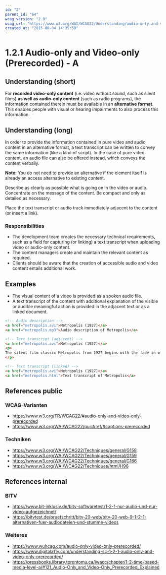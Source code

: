 ```yaml
---
id: "2"
parent_id: "64"
wcag_version: "2.0"
wcag_url: "https://www.w3.org/WAI/WCAG22/Understanding/audio-only-and-video-only-prerecorded.html"
created_at: "2015-08-04 14:35:59"
---
```


# 1.2.1 Audio-only and Video-only (Prerecorded) - A

## Understanding (short)

For **recorded video-only content** (i.e. video without sound, such as silent films) **as well as audio-only content** (such as radio programs), the information contained therein must be available in an **alternative format**. This enables people with visual or hearing impairments to also process this information.

## Understanding (long)

In order to provide the information contained in pure video and audio content in an alternative format, a text transcript can be written to convey the same information (like a kind of script). In the case of pure video content, an audio file can also be offered instead, which conveys the content verbally.

**Note:** You do not need to provide an alternative if the element itself is already an access alternative to existing content.

Describe as clearly as possible what is going on in the video or audio. Concentrate on the message of the content. Be compact and only as detailed as necessary.

Place the text transcript or audio track immediately adjacent to the content (or insert a link).

### Responsibilities

- The development team creates the necessary technical requirements, such as a field for capturing (or linking) a text transcript when uploading video or audio-only content.
- The content managers create and maintain the relevant content as required.
- Clients should be aware that the creation of accessible audio and video content entails additional work.

## Examples

- The visual content of a video is provided as a spoken audio file.
- A text transcript of the content with additional explanation of the visible or audible meaningful action is provided in the adjacent text or as a linked document.

```html
<!-- Audio description -->
<a href="metropolis.avi">Metropolis (1927)</a>
<a href="metropolis.mp3">Audio description of Metropolis</a>

<!-- Text transcript (adjacent) -->
<a href="metropolis.avi">Metropolis (1927)</a>
<p>
The silent film classic Metropolis from 1927 begins with the fade-in of...
</p>

<!-- Text transcript (linked) -->
<a href="metropolis.avi">Metropolis (1927)</a>
<a href="metropolis.html">Text transcript of Metropolis</a>
```

## References public

### WCAG-Varianten
- <https://www.w3.org/TR/WCAG22/#audio-only-and-video-only-prerecorded>
- <https://www.w3.org/WAI/WCAG22/quickref/#captions-prerecorded>

### Techniken
- <https://www.w3.org/WAI/WCAG22/Techniques/general/G158>
- <https://www.w3.org/WAI/WCAG22/Techniques/general/G159>
- <https://www.w3.org/WAI/WCAG22/Techniques/general/G166>
- <https://www.w3.org/WAI/WCAG22/Techniques/html/H96>

## References internal

### BITV
- <https://www.bit-inklusiv.de/bitv-softwaretest/1-2-1-nur-audio-und-nur-video-aufgezeichnet/>
- <https://bitvtest.de/pruefschritt/bitv-20-web/bitv-20-web-9-1-2-1-alternativen-fuer-audiodateien-und-stumme-videos>

### Weiteres
- <https://www.wuhcag.com/audio-only-video-only-prerecorded/>
- <https://www.digitala11y.com/understanding-sc-1-2-1-audio-only-and-video-only-prerecorded/>
- <https://pressbooks.library.torontomu.ca/iwacc/chapter/1-2-time-based-media-level-a/#121_Audio-Only_and_Video-Only_Prerecorded_Explained>